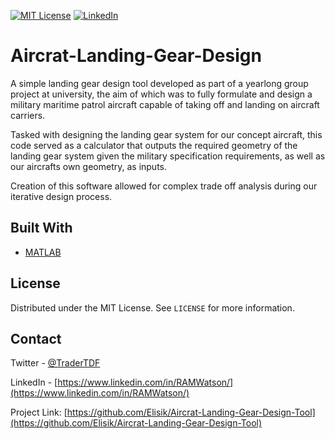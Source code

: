 

[![MIT License][license-shield]][license-url]
[![LinkedIn][linkedin-shield]][linkedin-url]


# Aircrat-Landing-Gear-Design

A simple landing gear design tool developed as part of a yearlong group project at university, the aim of which was to fully formulate and design a military maritime patrol aircraft capable of taking off and landing on aircraft carriers.

Tasked with designing the landing gear system for our concept aircraft, this code served as a calculator that outputs the required geometry of the landing gear system given the military specification requirements, as well as our aircrafts own geometry, as inputs.

Creation of this software allowed for complex trade off analysis during our iterative design process.







## Built With

* [MATLAB](https://www.mathworks.com/products/matlab.html)


  

<!-- LICENSE -->
## License

Distributed under the MIT License. See `LICENSE` for more information.



<!-- CONTACT -->
## Contact

Twitter - [@TraderTDF](https://twitter.com/TraderTDF)

LinkedIn - [https://www.linkedin.com/in/RAMWatson/](https://www.linkedin.com/in/RAMWatson/)

Project Link: [https://github.com/Elisik/Aircrat-Landing-Gear-Design-Tool](https://github.com/Elisik/Aircrat-Landing-Gear-Design-Tool)



<!-- MARKDOWN LINKS & IMAGES -->
<!-- https://www.markdownguide.org/basic-syntax/#reference-style-links -->
[license-shield]: https://img.shields.io/github/license/othneildrew/Best-README-Template.svg?style=for-the-badge
[license-url]: https://github.com/othneildrew/Best-README-Template/blob/master/LICENSE.txt
[linkedin-shield]: https://img.shields.io/badge/-LinkedIn-black.svg?style=for-the-badge&logo=linkedin&colorB=555
[linkedin-url]: https://www.linkedin.com/in/RAMWatson/

